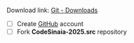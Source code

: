Download link: [Git - Downloads](https://git-scm.com/downloads)
- [ ] Create [GitHub](https://github.com/) account
- [ ] Fork **CodeSinaia-2025.src** repository